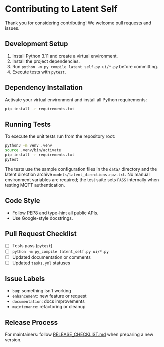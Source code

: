 # Contributing to Latent Self

Thank you for considering contributing! We welcome pull requests and issues.

## Development Setup
1. Install Python 3.11 and create a virtual environment.
2. Install the project dependencies.
3. Run `python -m py_compile latent_self.py ui/*.py` before committing.
4. Execute tests with `pytest`.

## Dependency Installation
Activate your virtual environment and install all Python requirements:

```bash
pip install -r requirements.txt
```

## Running Tests
To execute the unit tests run from the repository root:

```bash
python3 -m venv .venv
source .venv/bin/activate
pip install -r requirements.txt
pytest
```

The tests use the sample configuration files in the `data/` directory and the
latent direction archive `models/latent_directions.npz.txt`. No manual
environment variables are required; the test suite sets `PASS` internally when
testing MQTT authentication.

## Code Style
- Follow [PEP8](https://peps.python.org/pep-0008/) and type-hint all public APIs.
- Use Google-style docstrings.

## Pull Request Checklist
- [ ] Tests pass (`pytest`)
- [ ] `python -m py_compile latent_self.py ui/*.py`
- [ ] Updated documentation or comments
- [ ] Updated `tasks.yml` statuses

## Issue Labels
- `bug`: something isn't working
- `enhancement`: new feature or request
- `documentation`: docs improvements
- `maintenance`: refactoring or cleanup

## Release Process
For maintainers: follow [RELEASE_CHECKLIST.md](RELEASE_CHECKLIST.md) when preparing a new version.
